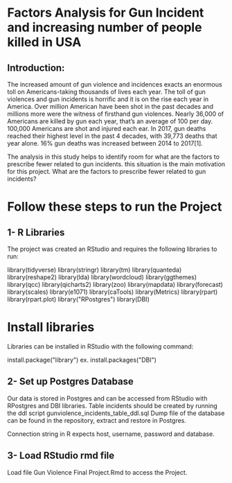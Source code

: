 # Factors Analysis for Gun Incident and increasing number of people killed in USA

## Introduction:
The increased amount of gun violence and incidences exacts an enormous toll on Americans-taking thousands of lives each year. The toll of gun violences and gun incidents is horrific and it is on the rise each year in America. Over million American have been shot in the past decades and millions more were the witness of firsthand gun violences. Nearly 36,000 of Americans are killed by gun each year, that’s an average of 100 per day. 100,000 Americans are shot and injured each ear. In 2017, gun deaths reached their highest level in the past 4 decades, with 39,773 deaths that year alone. 16% gun deaths was increased between 2014 to 2017[1]. 

The analysis in this study helps to identify room for what are the factors to prescribe fewer related to gun incidents. this situation is the main motivation for this project. What are the factors to prescribe fewer related to gun incidents?

# Follow these steps to run the Project

## 1- R Libraries

The project was created an RStudio and requires the following libraries to run:

library(tidyverse)
library(stringr)
library(tm)
library(quanteda)
library(reshape2)
library(lda)
library(wordcloud)
library(ggthemes)
library(qcc)
library(qicharts2)
library(zoo)
library(mapdata)
library(forecast)
library(scales)
library(e1071)
library(caTools)
library(Metrics)
library(rpart)
library(rpart.plot)
library("RPostgres")
library(DBI)

# Install libraries

Libraries can be installed in RStudio with the following command:

install.package("library")
ex. install.packages("DBI")

## 2- Set up Postgres Database 

Our data is stored in Postgres and can be accessed from RStudio with RPostgres and DBI libraries. 
Table incidents should be created by running the ddl script gunviolence_incidents_table_ddl.sql
Dump file of the database can be found in the repository, extract and restore in Postgres.

Connection string in R expects host, username, password and database.

## 3- Load RStudio rmd file

Load file Gun Violence Final Project.Rmd to access the Project.

